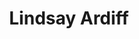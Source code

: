 ---
type: "member"
type: "team"
title: "Lindsay Ardiff"
publish_name: "Lindsay Ardiff"
bg_image: ""
photo: ""
lab_position: "Undergrad Student"
lab_group: "Alumni"
status: "alumni"

---